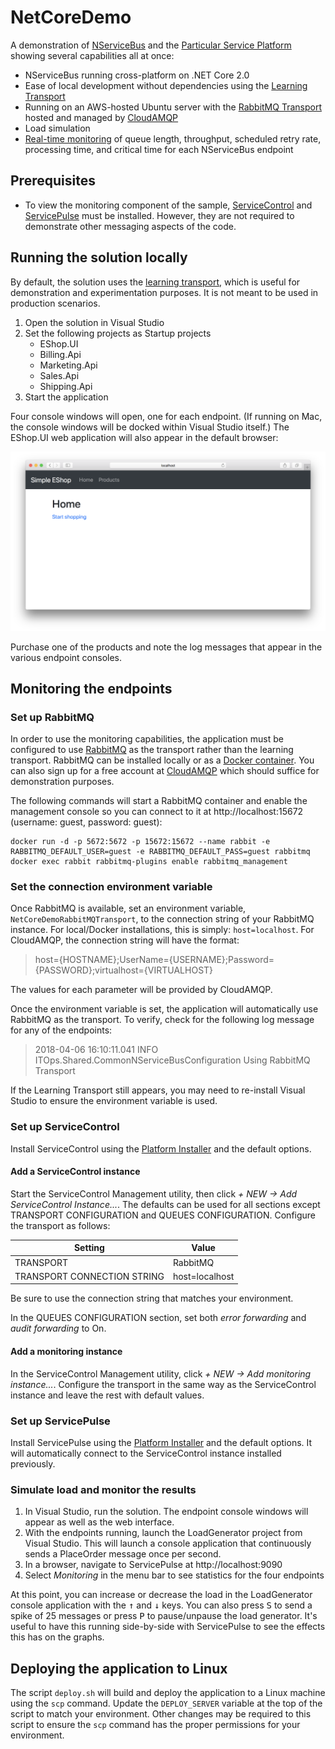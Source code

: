 # NetCoreDemo

A demonstration of [NServiceBus](https://particular.net/nservicebus) and the [Particular Service Platform](https://particular.net/service-platform) showing several capabilities all at once:

* NServiceBus running cross-platform on .NET Core 2.0
* Ease of local development without dependencies using the [Learning Transport](https://docs.particular.net/transports/learning/?version=core_7)
* Running on an AWS-hosted Ubuntu server with the [RabbitMQ Transport](https://docs.particular.net/transports/rabbitmq/) hosted and managed by [CloudAMQP](https://www.cloudamqp.com/)
* Load simulation
* [Real-time monitoring](https://particular.net/real-time-monitoring) of queue length, throughput, scheduled retry rate, processing time, and critical time for each NServiceBus endpoint 

## Prerequisites

* To view the monitoring component of the sample, [ServiceControl](https://docs.particular.net/servicecontrol/) and [ServicePulse](https://docs.particular.net/servicepulse/) must be installed. However, they are not required to demonstrate other messaging aspects of the code.

## Running the solution locally

By default, the solution uses the [learning transport](https://docs.particular.net/transports/learning/), which is useful for demonstration and experimentation purposes. It is not meant to be used in production scenarios.

1. Open the solution in Visual Studio
1. Set the following projects as Startup projects
   * EShop.UI
   * Billing.Api
   * Marketing.Api
   * Sales.Api
   * Shipping.Api
1. Start the application

Four console windows will open, one for each endpoint. (If running on Mac, the console windows will be docked within  Visual Studio itself.) The EShop.UI web application will also appear in the default browser:

![EShop](images/HomePage.png)

Purchase one of the products and note the log messages that appear in the various endpoint consoles.

## Monitoring the endpoints

###  Set up RabbitMQ

In order to use the monitoring capabilities, the application must be configured to use [RabbitMQ](https://docs.particular.net/transports/rabbitmq/) as the transport rather than the learning transport. RabbitMQ can  be installed locally or as a [Docker container](https://hub.docker.com/_/rabbitmq/). You can also sign up for a free account at [CloudAMQP](https://www.cloudamqp.com/) which should suffice for demonstration purposes.

The following commands will start a RabbitMQ container and enable the management console so you can connect to it at http://localhost:15672 (username: guest, password: guest):

```
docker run -d -p 5672:5672 -p 15672:15672 --name rabbit -e RABBITMQ_DEFAULT_USER=guest -e RABBITMQ_DEFAULT_PASS=guest rabbitmq
docker exec rabbit rabbitmq-plugins enable rabbitmq_management
```

### Set the connection environment variable

Once RabbitMQ is available, set an environment variable, `NetCoreDemoRabbitMQTransport`, to the connection string of your RabbitMQ instance. For local/Docker installations, this is simply: `host=localhost`. For CloudAMQP, the connection string will have the format:

> host={HOSTNAME};UserName={USERNAME};Password={PASSWORD};virtualhost={VIRTUALHOST}

The values for each parameter will be provided by CloudAMQP.

Once the environment variable is set, the application will automatically use RabbitMQ as the transport. To verify, check for the following log message for any of the endpoints:

> 2018-04-06 16:10:11.041 INFO  ITOps.Shared.CommonNServiceBusConfiguration Using RabbitMQ Transport

If the Learning Transport still appears, you may need to re-install Visual Studio to ensure the environment variable is used.

### Set up ServiceControl 

Install ServiceControl using the [Platform Installer](https://docs.particular.net/platform/installer/) and the default options. 

#### Add a ServiceControl instance

Start the ServiceControl Management utility, then click _+ NEW -> Add ServiceControl Instance..._. The defaults can be used for all sections except TRANSPORT CONFIGURATION and QUEUES CONFIGURATION. Configure the transport as follows:

| Setting | Value |
|---|---|
| TRANSPORT | RabbitMQ |
| TRANSPORT CONNECTION STRING | host=localhost |

Be sure to use the connection string that matches your environment.

In the QUEUES CONFIGURATION section, set both _error forwarding_ and _audit forwarding_ to On.

#### Add a monitoring instance

In the ServiceControl Management utility, click _+ NEW -> Add monitoring instance..._. Configure the transport in the same way as the ServiceControl instance and leave the rest with default values.

### Set up ServicePulse

Install ServicePulse using the [Platform Installer](https://docs.particular.net/platform/installer/) and the default options. It will automatically connect to the ServiceControl instance installed previously.

### Simulate load and monitor the results

1. In Visual Studio, run the solution. The endpoint console windows will appear as well as the web interface.
2. With the endpoints running, launch the LoadGenerator project from Visual Studio. This will launch a console application that continuously sends a PlaceOrder message once per second.
3. In a browser, navigate to ServicePulse at http://localhost:9090
4. Select _Monitoring_ in the menu bar to see statistics for the four endpoints

At this point, you can increase or decrease the load in the LoadGenerator console application with the <kbd>&uarr;</kbd> and <kbd>&darr;</kbd> keys. You can also press <kbd>S</kbd> to send a spike of 25 messages or press <kbd>P</kbd> to pause/unpause the load generator. It's useful to have this running side-by-side with ServicePulse to see the effects this has on the graphs.

## Deploying the application to Linux

The script `deploy.sh` will build and deploy the application to a Linux machine using the `scp` command. Update the `DEPLOY_SERVER` variable at the top of the script to match your environment. Other changes may be required to this script to ensure the `scp` command has the proper permissions for your environment.
